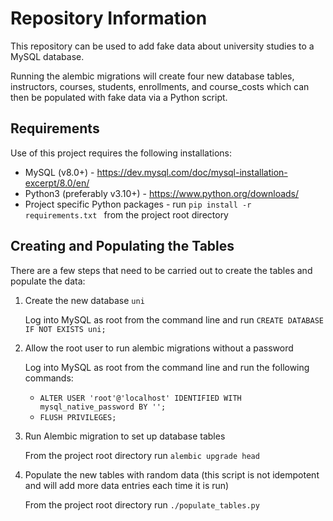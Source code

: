 # Repository Information

This repository can be used to add fake data about university studies to a MySQL database.

Running the alembic migrations will create four new database tables, instructors, courses, students, enrollments, and course_costs which can then be populated with fake data via a Python script.

## Requirements

Use of this project requires the following installations:

- MySQL (v8.0+) - https://dev.mysql.com/doc/mysql-installation-excerpt/8.0/en/
- Python3 (preferably v3.10+) - https://www.python.org/downloads/
- Project specific Python packages - run `pip install -r requirements.txt ` from the project root directory

## Creating and Populating the Tables

There are a few steps that need to be carried out to create the tables and populate the data:


1) Create the new database `uni`

    Log into MySQL as root from the command line and run `CREATE DATABASE IF NOT EXISTS uni;`

2) Allow the root user to run alembic migrations without a password

    Log into MySQL as root from the command line and run the following commands:

    - `ALTER USER 'root'@'localhost' IDENTIFIED WITH mysql_native_password BY '';`
    - `FLUSH PRIVILEGES;`

3) Run Alembic migration to set up database tables

    From the project root directory run `alembic upgrade head`

4) Populate the new tables with random data (this script is not idempotent and will add more data entries each time it is run)

    From the project root directory run `./populate_tables.py`

